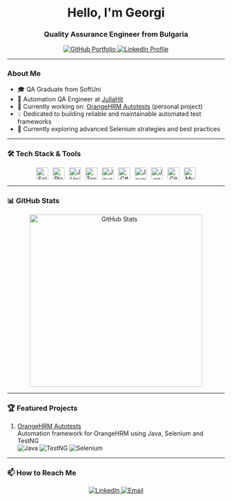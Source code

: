 <h1 align="center">Hello, I'm Georgi </h1>
<h3 align="center">Quality Assurance Engineer from Bulgaria</h3>

<p align="center">
  <a href="https://github.com/georgiata94?tab=repositories">
    <img src="https://img.shields.io/badge/GitHub%20Portfolio-100000?style=flat-square&logo=github&logoColor=white&labelColor=24292e" alt="GitHub Portfolio">
  </a>
  <a href="https://www.linkedin.com/in/georgi-atanasov-99711b2a1/">
    <img src="https://img.shields.io/badge/Connect%20on%20LinkedIn-0A66C2?style=flat-square&logo=linkedin&logoColor=white" alt="LinkedIn Profile">
  </a>
</p>


---

###  About Me
- 🎓 QA Graduate from SoftUni
- 💼 Automation QA Engineer at [JullaHit](https://dev.bg/company/julla-hit/)
- 🔧 Currently working on: [OrangeHRM Autotests](https://github.com/georgiata94/orangehrm-autotests) (personal project)
- 💡 Dedicated to building reliable and maintainable automated test frameworks
- 🌱 Currently exploring advanced Selenium strategies and best practices

---

### 🛠️ Tech Stack & Tools

<p align="center" style="display: flex; flex-wrap: wrap; gap: 10px; justify-content: center;">
  <img src="https://img.shields.io/badge/Selenium-43B02A?logo=selenium&logoColor=white" alt="Selenium" title="Selenium" style="height: 28px;">
  <img src="https://img.shields.io/badge/Playwright-45BA4B?logo=playwright&logoColor=white" alt="Playwright" title="Playwright" style="height: 28px;">
  <img src="https://img.shields.io/badge/JUnit-25A162?logo=junit5&logoColor=white" alt="JUnit" title="JUnit" style="height: 28px;">
  <img src="https://img.shields.io/badge/TestNG-D71A1A?logo=testng&logoColor=white" alt="TestNG" title="TestNG" style="height: 28px;">
  <img src="https://img.shields.io/badge/Java-ED8B00?logo=openjdk&logoColor=white" alt="Java" title="Java" style="height: 28px;">
  <img src="https://img.shields.io/badge/C%23-239120?logo=c-sharp&logoColor=white" alt="C#" title="C#" style="height: 28px;">
  <img src="https://img.shields.io/badge/JavaScript-F7DF1E?logo=javascript&logoColor=black" alt="JavaScript" title="JavaScript" style="height: 28px;">
  <img src="https://img.shields.io/badge/Jenkins-D24939?logo=jenkins&logoColor=white" alt="Jenkins" title="Jenkins" style="height: 28px;">
  <img src="https://img.shields.io/badge/Git-F05032?logo=git&logoColor=white" alt="Git" title="Git" style="height: 28px;">
  <img src="https://img.shields.io/badge/MySQL-4479A1?logo=mysql&logoColor=white" alt="MySQL" title="MySQL" style="height: 28px;">
</p>

---

### 📊 GitHub Stats

<p align="center">
  <img src="https://github-readme-stats.vercel.app/api?username=georgiata94&show_icons=true&count_private=true&theme=default" alt="GitHub Stats" width="400">
</p>

---

### 🏆 Featured Projects
1. [OrangeHRM Autotests](https://github.com/georgiata94/orangehrm-autotests)  
   Automation framework for OrangeHRM using Java, Selenium and TestNG  
   <img src="https://img.shields.io/badge/Java-ED8B00?style=flat&logo=openjdk" alt="Java"> 
   <img src="https://img.shields.io/badge/TestNG-D71A1A?style=flat" alt="TestNG"> 
   <img src="https://img.shields.io/badge/Selenium-43B02A?style=flat&logo=selenium" alt="Selenium">

---

### 📫 How to Reach Me
<p align="center">
  <a href="https://www.linkedin.com/in/georgi-atanasov-99711b2a1/">
    <img src="https://img.shields.io/badge/LinkedIn-Georgi%20Atanasov-0A66C2?style=flat-square&logo=linkedin&logoColor=white" alt="LinkedIn">
  </a>
  <a href="mailto:georgi.ata49@gmail.com">
    <img src="https://img.shields.io/badge/Email-Contact%20Me-EA4335?style=flat-square&logo=gmail&logoColor=white" alt="Email">
  </a>
</p>

